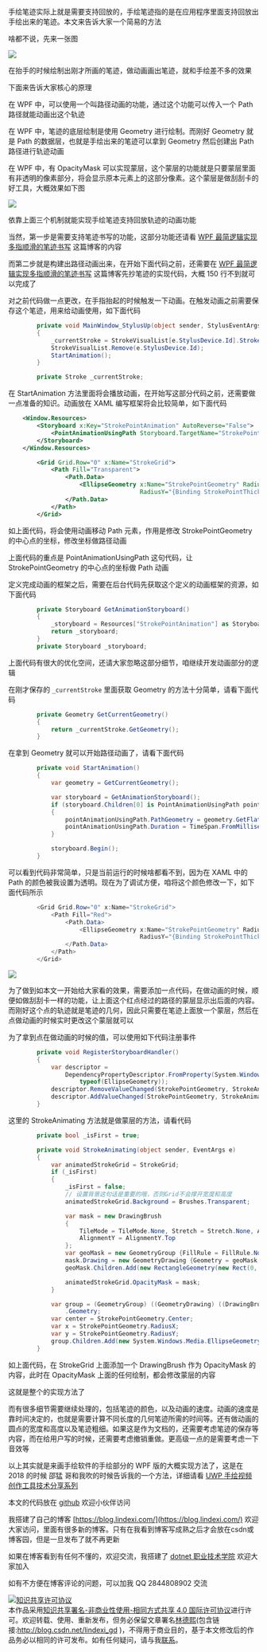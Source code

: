 
手绘笔迹实际上就是需要支持回放的，手绘笔迹指的是在应用程序里面支持回放出手绘出来的笔迹。本文来告诉大家一个简易的方法

<!--more-->


<!-- CreateTime:2020/10/24 9:07:26 -->


<!-- 发布 -->

啥都不说，先来一张图

<!-- ![](image/WPF 简易手绘笔迹支持回放的方法/WPF 简易手绘笔迹支持回放的方法0.gif) -->

![](http://image.acmx.xyz/lindexi%2FWPF%2520%25E7%25AE%2580%25E6%2598%2593%25E6%2589%258B%25E7%25BB%2598%25E7%25AC%2594%25E8%25BF%25B9%25E6%2594%25AF%25E6%258C%2581%25E5%259B%259E%25E6%2594%25BE%25E7%259A%2584%25E6%2596%25B9%25E6%25B3%25950.gif)

在抬手的时候绘制出刚才所画的笔迹，做动画画出笔迹，就和手绘差不多的效果

下面来告诉大家核心的原理

在 WPF 中，可以使用一个叫路径动画的功能，通过这个功能可以传入一个 Path 路径就能动画出这个轨迹

在 WPF 中，笔迹的底层绘制是使用 Geometry 进行绘制。而刚好 Geometry 就是 Path 的数据层，也就是手绘出来的笔迹可以拿到 Geometry 然后创建出 Path 路径进行轨迹动画

在 WPF 中，有 OpacityMask 可以实现蒙层，这个蒙层的功能就是只要蒙层里面有非透明的像素部分，将会显示原本元素上的这部分像素。这个蒙层是做刮刮卡的好工具，大概效果如下图

<!-- ![](image/WPF 简易手绘笔迹支持回放的方法/WPF 简易手绘笔迹支持回放的方法1.gif) -->

![](http://image.acmx.xyz/lindexi%2FWPF%2520%25E7%25AE%2580%25E6%2598%2593%25E6%2589%258B%25E7%25BB%2598%25E7%25AC%2594%25E8%25BF%25B9%25E6%2594%25AF%25E6%258C%2581%25E5%259B%259E%25E6%2594%25BE%25E7%259A%2584%25E6%2596%25B9%25E6%25B3%25951.gif)

依靠上面三个机制就能实现手绘笔迹支持回放轨迹的动画功能

当然，第一步是需要支持笔迹书写的功能，这部分功能还请看 [WPF 最简逻辑实现多指顺滑的笔迹书写](https://blog.lindexi.com/post/WPF-%E6%9C%80%E7%AE%80%E9%80%BB%E8%BE%91%E5%AE%9E%E7%8E%B0%E5%A4%9A%E6%8C%87%E9%A1%BA%E6%BB%91%E7%9A%84%E7%AC%94%E8%BF%B9%E4%B9%A6%E5%86%99.html) 这篇博客的内容

而第二步就是构建出路径动画出来，在开始下面代码之前，还需要在 [WPF 最简逻辑实现多指顺滑的笔迹书写](https://blog.lindexi.com/post/WPF-%E6%9C%80%E7%AE%80%E9%80%BB%E8%BE%91%E5%AE%9E%E7%8E%B0%E5%A4%9A%E6%8C%87%E9%A1%BA%E6%BB%91%E7%9A%84%E7%AC%94%E8%BF%B9%E4%B9%A6%E5%86%99.html) 这篇博客先抄笔迹的实现代码，大概 150 行不到就可以完成了

对之前代码做一点更改，在手指抬起的时候触发一下动画。在触发动画之前需要保存这个笔迹，用来给动画使用，如下面代码

```csharp
        private void MainWindow_StylusUp(object sender, StylusEventArgs e)
        {
            _currentStroke = StrokeVisualList[e.StylusDevice.Id].Stroke;
            StrokeVisualList.Remove(e.StylusDevice.Id);
            StartAnimation();
        }

        private Stroke _currentStroke;
```

在 StartAnimation 方法里面将会播放动画，在开始写这部分代码之前，还需要做一点准备的知识。动画放在 XAML 编写框架将会比较简单，如下面代码

```xml
    <Window.Resources>
        <Storyboard x:Key="StrokePointAnimation" AutoReverse="False">
            <PointAnimationUsingPath Storyboard.TargetName="StrokePointGeometry" Storyboard.TargetProperty="Center" />
        </Storyboard>
    </Window.Resources>

        <Grid Grid.Row="0" x:Name="StrokeGrid">
            <Path Fill="Transparent">
                <Path.Data>
                    <EllipseGeometry x:Name="StrokePointGeometry" RadiusX="{Binding StrokePointThickness}"
                                     RadiusY="{Binding StrokePointThickness}" />
                </Path.Data>
            </Path>
        </Grid>
```

如上面代码，将会使用动画移动 Path 元素，作用是修改 StrokePointGeometry 的中心点的坐标，修改坐标做路径动画

上面代码的重点是 PointAnimationUsingPath 这句代码，让 StrokePointGeometry 的中心点的坐标做 Path 动画

定义完成动画的框架之后，需要在后台代码先获取这个定义的动画框架的资源，如下面代码

```csharp
        private Storyboard GetAnimationStoryboard()
        {
            _storyboard = Resources["StrokePointAnimation"] as Storyboard;
            return _storyboard;
        }
        private Storyboard _storyboard;
```

上面代码有很大的优化空间，还请大家忽略这部分细节，咱继续开发动画部分的逻辑

在刚才保存的 `_currentStroke` 里面获取 Geometry 的方法十分简单，请看下面代码

```csharp
        private Geometry GetCurrentGeometry()
        {
            return _currentStroke.GetGeometry();
        }
```

在拿到 Geometry 就可以开始路径动画了，请看下面代码

```csharp
        private void StartAnimation()
        {
            var geometry = GetCurrentGeometry();

            var storyboard = GetAnimationStoryboard();
            if (storyboard.Children[0] is PointAnimationUsingPath pointAnimationUsingPath)
            {
                pointAnimationUsingPath.PathGeometry = geometry.GetFlattenedPathGeometry();
                pointAnimationUsingPath.Duration = TimeSpan.FromMilliseconds(3000);
            }

            storyboard.Begin();
        }
```

可以看到代码非常简单，只是当前运行的时候啥都看不到，因为在 XAML 中的 Path 的颜色被我设置为透明。现在为了调试方便，咱将这个颜色修改一下，如下面代码所示

```csharp
        <Grid Grid.Row="0" x:Name="StrokeGrid">
            <Path Fill="Red">
                <Path.Data>
                    <EllipseGeometry x:Name="StrokePointGeometry" RadiusX="{Binding StrokePointThickness}"
                                     RadiusY="{Binding StrokePointThickness}" />
                </Path.Data>
            </Path>
        </Grid>
```

<!-- ![](image/WPF 简易手绘笔迹支持回放的方法/WPF 简易手绘笔迹支持回放的方法2.gif) -->

![](http://image.acmx.xyz/lindexi%2FWPF%2520%25E7%25AE%2580%25E6%2598%2593%25E6%2589%258B%25E7%25BB%2598%25E7%25AC%2594%25E8%25BF%25B9%25E6%2594%25AF%25E6%258C%2581%25E5%259B%259E%25E6%2594%25BE%25E7%259A%2584%25E6%2596%25B9%25E6%25B3%25952.gif)

为了做到如本文一开始给大家看的效果，需要添加一点代码，在做动画的时候，顺便如做刮刮卡一样的功能，让上面这个红点经过的路径的蒙层显示出后面的内容。而刚好这个点的轨迹就是笔迹的几何，因此只需要在笔迹上面放一个蒙层，然后在点做动画的时候实时更改这个蒙层就可以

为了拿到点在做动画的时候的值，可以使用如下代码注册事件

```csharp
        private void RegisterStoryboardHandler()
        {
            var descriptor =
                DependencyPropertyDescriptor.FromProperty(System.Windows.Media.EllipseGeometry.CenterProperty,
                    typeof(EllipseGeometry));
            descriptor.RemoveValueChanged(StrokePointGeometry, StrokeAnimating);
            descriptor.AddValueChanged(StrokePointGeometry, StrokeAnimating);
        }
```

这里的 StrokeAnimating 方法就是做蒙层的方法，请看代码

```csharp
        private bool _isFirst = true;

        private void StrokeAnimating(object sender, EventArgs e)
        {
            var animatedStrokeGrid = StrokeGrid;
            if (_isFirst)
            {
                _isFirst = false;
                // 设置背景这句话是重要的哦，否则Grid不会撑开宽度和高度
                animatedStrokeGrid.Background = Brushes.Transparent;

                var mask = new DrawingBrush
                {
                    TileMode = TileMode.None, Stretch = Stretch.None, AlignmentX = AlignmentX.Left,
                    AlignmentY = AlignmentY.Top
                };
                var geoMask = new GeometryGroup {FillRule = FillRule.Nonzero};
                mask.Drawing = new GeometryDrawing {Geometry = geoMask, Brush = Brushes.Black};
                geoMask.Children.Add(new RectangleGeometry(new Rect(0, 0, 1, 1)));

                animatedStrokeGrid.OpacityMask = mask;
            }

            var group = (GeometryGroup) ((GeometryDrawing) ((DrawingBrush) animatedStrokeGrid.OpacityMask).Drawing)
                .Geometry;
            var center = StrokePointGeometry.Center;
            var x = StrokePointGeometry.RadiusX;
            var y = StrokePointGeometry.RadiusY;
            group.Children.Add(new System.Windows.Media.EllipseGeometry(center, x, y));
        }
```

如上面代码，在 StrokeGrid 上面添加一个 DrawingBrush 作为 OpacityMask 的内容，此时在 OpacityMask 上面的任何绘制，都会修改蒙层的内容

这就是整个的实现方法了

而有很多细节需要继续处理的，包括笔迹的颜色，以及动画的速度。动画的速度是靠时间决定的，也就是需要计算不同长度的几何笔迹所需的时间等。还有做动画的圆点的宽度和高度以及笔迹粗细。如果这是作为文档的，还需要考虑笔迹的保存等内容，而在给用户写的时候，还需要考虑撤销重做。更高级一点的是需要考虑一下音效等

以上其实就是来画手绘软件的手绘部分的 WPF 版的大概实现方法了，这是在 2018 的时候 邵猛 哥和我吹的时候告诉我的一个方法，详细请看 [UWP 手绘视频创作工具技术分享系列](https://www.cnblogs.com/shaomeng/p/7474128.html)

本文的代码放在 [github](https://github.com/lindexi/lindexi_gd/tree/f068bda307dd92ce470dc716a312680ce676e2c3/CacearkurfoFawferehacheele) 欢迎小伙伴访问




我搭建了自己的博客 [https://blog.lindexi.com/](https://blog.lindexi.com/) 欢迎大家访问，里面有很多新的博客。只有在我看到博客写成熟之后才会放在csdn或博客园，但是一旦发布了就不再更新

如果在博客看到有任何不懂的，欢迎交流，我搭建了 [dotnet 职业技术学院](https://t.me/dotnet_campus) 欢迎大家加入

如有不方便在博客评论的问题，可以加我 QQ 2844808902 交流

<a rel="license" href="http://creativecommons.org/licenses/by-nc-sa/4.0/"><img alt="知识共享许可协议" style="border-width:0" src="https://licensebuttons.net/l/by-nc-sa/4.0/88x31.png" /></a><br />本作品采用<a rel="license" href="http://creativecommons.org/licenses/by-nc-sa/4.0/">知识共享署名-非商业性使用-相同方式共享 4.0 国际许可协议</a>进行许可。欢迎转载、使用、重新发布，但务必保留文章署名[林德熙](http://blog.csdn.net/lindexi_gd)(包含链接:http://blog.csdn.net/lindexi_gd )，不得用于商业目的，基于本文修改后的作品务必以相同的许可发布。如有任何疑问，请与我[联系](mailto:lindexi_gd@163.com)。